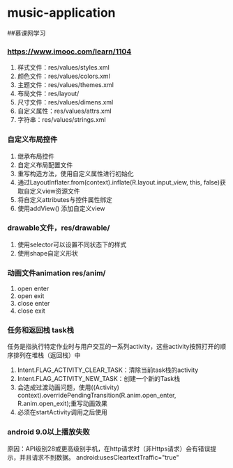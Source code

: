 # music-application
##慕课网学习
### https://www.imooc.com/learn/1104

1. 样式文件：res/values/styles.xml
2. 颜色文件：res/values/colors.xml
3. 主题文件：res/values/themes.xml
4. 布局文件：res/layout/
5. 尺寸文件：res/values/dimens.xml
6. 自定义属性：res/values/attrs.xml
7. 字符串：res/values/strings.xml


### 自定义布局控件
1. 继承布局控件
2. 自定义布局配置文件
3. 重写构造方法，使用自定义属性进行初始化
4. 通过LayoutInflater.from(context).inflate(R.layout.input_view, this, false)获取自定义view资源文件
5. 将自定义attributes与控件属性绑定
6. 使用addView() 添加自定义view

### drawable文件，res/drawable/
1. 使用selector可以设置不同状态下的样式
2. 使用shape自定义形状

### 动画文件animation res/anim/
1. open enter
2. open exit
3. close enter
4. close exit

### 任务和返回栈 task栈
任务是指执行特定作业时与用户交互的一系列activity，这些activity按照打开的顺序排列在堆栈（返回栈）中
1. Intent.FLAG_ACTIVITY_CLEAR_TASK：清除当前task栈的activity
2. Intent.FLAG_ACTIVITY_NEW_TASK：创建一个新的Task栈
3. 会造成过渡动画问题，使用((Activity) context).overridePendingTransition(R.anim.open_enter, R.anim.open_exit);重写动画效果
4. 必须在startActivity调用之后使用

### android 9.0以上播放失败
原因：API级别28或更高级别手机，在http请求时（非Https请求）会有错误提示，并且请求不到数据。
android:usesCleartextTraffic="true"

